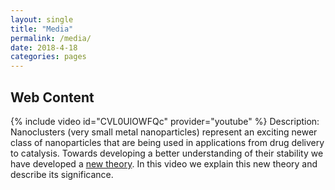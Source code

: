 ```yaml
---
layout: single
title: "Media"
permalink: /media/
date: 2018-4-18
categories: pages
---
```

## Web Content
{% include video id="CVL0UlOWFQc" provider="youtube" %}
Description: Nanoclusters (very small metal nanoparticles) represent an exciting newer class of nanoparticles that are being used in applications from drug delivery to catalysis. Towards developing a better understanding of their stability we have developed a [new theory](https://www.nature.com/articles/ncomms15988). In this video we explain this new theory and describe its significance. 
